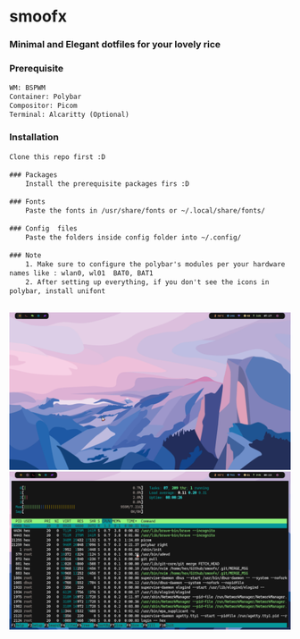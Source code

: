 # smoofx

### <b>Minimal</b> and <b>Elegant</b> dotfiles for your lovely rice

### Prerequisite
    WM: BSPWM
    Container: Polybar
    Compositor: Picom
    Terminal: Alcaritty (Optional)

### Installation

    Clone this repo first :D

    ### Packages
        Install the prerequisite packages firs :D

    ### Fonts
        Paste the fonts in /usr/share/fonts or ~/.local/share/fonts/

    ### Config  files
        Paste the folders inside config folder into ~/.config/

    ### Note
        1. Make sure to configure the polybar's modules per your hardware names like : wlan0, wl01  BAT0, BAT1
        2. After setting up everything, if you don't see the icons in polybar, install unifont

<br>
<img src="https://github.com/TheRealHex/smoofx/blob/main/snaps/1.png">
<img src="https://github.com/TheRealHex/smoofx/blob/main/snaps/2.png">

